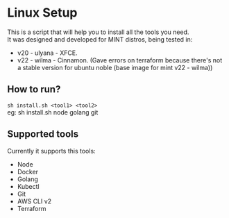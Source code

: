 # Linux Setup
This is a script that will help you to install all the tools you need. \
It was designed and developed for MINT distros, being tested in:
- v20 - ulyana - XFCE.
- v22 - wilma - Cinnamon. (Gave errors on terraform because there's not a stable version for ubuntu noble (base image for mint v22 - wilma))

## How to run?
`sh install.sh <tool1> <tool2>`\
eg: sh install.sh node golang git

## Supported tools
Currently it supports this tools:
- Node
- Docker
- Golang
- Kubectl
- Git
- AWS CLI v2
- Terraform
